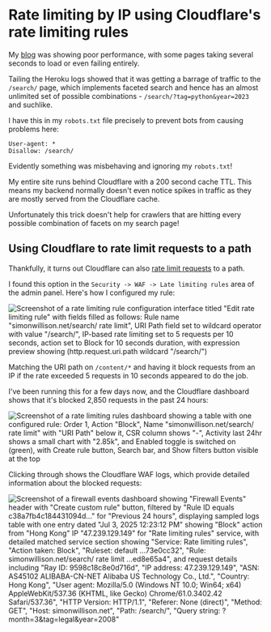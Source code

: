 # Rate limiting by IP using Cloudflare's rate limiting rules

My [blog](https://simonwillison.net/) was showing poor performance, with some pages taking several seconds to load or even failing entirely.

Tailing the Heroku logs showed that it was getting a barrage of traffic to the `/search/` page, which implements faceted search and hence has an almost unlimited set of possible combinations - `/search/?tag=python&year=2023` and suchlike.

I have this in my `robots.txt` file precisely to prevent bots from causing problems here:

```
User-agent: *
Disallow: /search/
```
Evidently something was misbehaving and ignoring my `robots.txt`!

My entire site runs behind Cloudflare with a 200 second cache TTL. This means my backend normally doesn't even notice spikes in traffic as they are mostly served from the Cloudflare cache.

Unfortunately this trick doesn't help for crawlers that are hitting every possible combination of facets on my search page!

## Using Cloudflare to rate limit requests to a path

Thankfully, it turns out Cloudflare can also [rate limit requests](https://developers.cloudflare.com/waf/rate-limiting-rules/) to a path.

I found this option in the `Security -> WAF -> Late limiting rules` area of the admin panel. Here's how I configured my rule:

![Screenshot of a rate limiting rule configuration interface titled "Edit rate limiting rule" with fields filled as follows: Rule name "simonwillison.net/search/ rate limit", URI Path field set to wildcard operator with value "/search/*", IP-based rate limiting set to 5 requests per 10 seconds, action set to Block for 10 seconds duration, with expression preview showing (http.request.uri.path wildcard "/search/*")](https://static.simonwillison.net/static/2025/cloudflare-waf.jpg)

Matching the URI path on `/content/*` and having it block requests from an IP if the rate exceeded 5 requests in 10 seconds appeared to do the job.

I've been running this for a few days now, and the Cloudflare dashboard shows that it's blocked 2,850 requests in the past 24 hours:

![Screenshot of a rate limiting rules dashboard showing a table with one configured rule: Order 1, Action "Block", Name "simonwillison.net/search/ rate limit" with "URI Path" below it, CSR column shows "-", Activity last 24hr shows a small chart with "2.85k", and Enabled toggle is switched on (green), with Create rule button, Search bar, and Show filters button visible at the top](https://static.simonwillison.net/static/2025/cloudflare-waf-dash.jpg)

Clicking through shows the Cloudflare WAF logs, which provide detailed information about the blocked requests:

![Screenshot of a firewall events dashboard showing "Firewall Events" header with "Create custom rule" button, filtered by "Rule ID equals c38a7fb4c184431094d..." for "Previous 24 hours", displaying sampled logs table with one entry dated "Jul 3, 2025 12:23:12 PM" showing "Block" action from "Hong Kong" IP "47.239.129.149" for "Rate limiting rules" service, with detailed matched service section showing "Service: Rate limiting rules", "Action taken: Block", "Ruleset: default ...73e0cc32", "Rule: simonwillison.net/search/ rate limit ...ed8e65a4", and request details including "Ray ID: 9598c18c8e0d716d", "IP address: 47.239.129.149", "ASN: AS45102 ALIBABA-CN-NET Alibaba US Technology Co., Ltd.", "Country: Hong Kong", "User agent: Mozilla/5.0 (Windows NT 10.0; Win64; x64) AppleWebKit/537.36 (KHTML, like Gecko) Chrome/61.0.3402.42 Safari/537.36", "HTTP Version: HTTP/1.1", "Referer: None (direct)", "Method: GET", "Host: simonwillison.net", "Path: /search/", "Query string: ?month=3&tag=legal&year=2008"](https://static.simonwillison.net/static/2025/cloudflare-waf-log.jpg)
